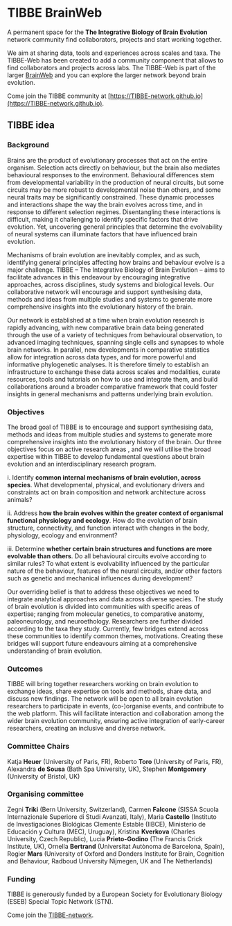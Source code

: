 # TIBBE BrainWeb

A permanent space for the **The Integrative Biology of Brain Evolution** network community find collaborators, projects and start working together. 

We aim at sharing data, tools and experiences across scales and taxa. The TIBBE-Web has been created to add a community component that allows to find collaborators and projects across labs.
The TIBBE-Web is part of the larger [BrainWeb](https://brain-web.github.io) and you can explore the larger network beyond brain evolution. 

Come join the TIBBE community at [https://TIBBE-network.github.io](https://TIBBE-network.github.io).


## TIBBE idea

### Background  

Brains are the product of evolutionary processes that act on the entire organism. Selection acts directly on behaviour, but the brain also mediates behavioural responses to the environment.  Behavioural differences stem from developmental variability in the production of neural circuits, but some circuits may be more robust to developmental noise than others, and some neural traits may be significantly constrained. These dynamic processes and interactions shape the way the brain evolves across time, and in response to different selection regimes. Disentangling these interactions is difficult, making it challenging to identify specific factors that drive evolution. Yet, uncovering general principles that determine the evolvability of neural systems can illuminate factors that have influenced brain evolution.   

Mechanisms of brain evolution are inevitably complex, and as such, identifying general principles affecting how brains and behaviour evolve is a major challenge. TIBBE – The Integrative Biology of Brain Evolution – aims to facilitate advances in this endeavour by encouraging integrative approaches, across disciplines, study systems and biological levels.  Our collaborative network will encourage and support synthesising data, methods and ideas from multiple studies and systems to generate more comprehensive insights into the evolutionary history of the brain.  

Our network is established at a time when brain evolution research is rapidly advancing, with new comparative brain data being generated through the use of a variety of techniques from behavioural observation, to advanced imaging techniques, spanning single cells and synapses to whole brain networks. In parallel, new developments in comparative statistics allow for integration across data types, and for more powerful and informative phylogenetic analyses. It is therefore timely to establish an infrastructure to exchange these data across scales and modalities, curate resources, tools and tutorials on how to use and integrate them, and build collaborations around a broader comparative framework that could foster insights in general mechanisms and patterns underlying brain evolution.  

### Objectives

The broad goal of TIBBE is to encourage and support synthesising data, methods and ideas from multiple studies and systems to generate more comprehensive insights into the evolutionary history of the brain. Our three objectives focus on active research areas , and we will utilise the broad expertise within TIBBE to develop fundamental questions about brain evolution and an interdisciplinary research program.  

i. Identify **common internal mechanisms of brain evolution, across species**. What developmental, physical, and evolutionary drivers and constraints act on brain composition and network architecture across animals?   

ii. Address **how the brain evolves within the greater context of organismal functional physiology and ecology**. How do the evolution of brain structure, connectivity, and function interact with changes in the body, physiology, ecology and environment?   

iii. Determine **whether certain brain structures and functions are more evolvable than others**. Do all behavioural circuits evolve according to similar rules? To what extent is evolvability influenced by the particular nature of the behaviour, features of the neural circuits, and/or other factors such as genetic and mechanical influences during development?  

Our overriding belief is that to address these objectives we need to integrate analytical approaches and data across diverse species. The study of brain evolution is divided into communities with specific areas of expertise; ranging from molecular genetics, to comparative anatomy, paleoneurology, and neuroethology. Researchers are further divided according to the taxa they study. Currently, few bridges extend across these communities to identify common themes, motivations. Creating these bridges will support future endeavours aiming at a comprehensive understanding of brain evolution.  

### Outcomes

TIBBE will bring together researchers working on brain evolution to exchange ideas, share expertise on tools and methods, share data, and discuss new findings. The network will be open to all brain evolution researchers to participate in events, (co-)organise events, and contribute to the web platform. This will facilitate interaction and collaboration among the wider brain evolution community, ensuring active integration of early-career researchers, creating an inclusive and diverse network. 

### Committee Chairs  

Katja **Heuer** (University of Paris, FR), Roberto **Toro** (University of Paris, FR), Alexandra **de Sousa** (Bath Spa University, UK), Stephen **Montgomery** (University of Bristol, UK)

### Organising committee 

Zegni **Triki** (Bern University, Switzerland), Carmen **Falcone** (SISSA Scuola Internazionale Superiore di Studi Avanzati, Italy), Maria **Castello** (Instituto de Investigaciones Biológicas Clemente Estable (IIBCE), Ministerio de Educación y Cultura (MEC), Uruguay), Kristina **Kverkova** (Charles University, Czech Republic), Lucia **Prieto-Godino** (The Francis Crick Institute, UK), Ornella **Bertrand** (Universitat Autònoma de Barcelona, Spain), Rogier **Mars** (University of Oxford and Donders Institute for Brain, Cognition and Behaviour, Radboud University Nijmegen, UK and The Netherlands)

### Funding
TIBBE is generously funded by a European Society for Evolutionary Biology (ESEB) Special Topic Network (STN).

Come join the [TIBBE-network](https://TIBBE-network.github.io).